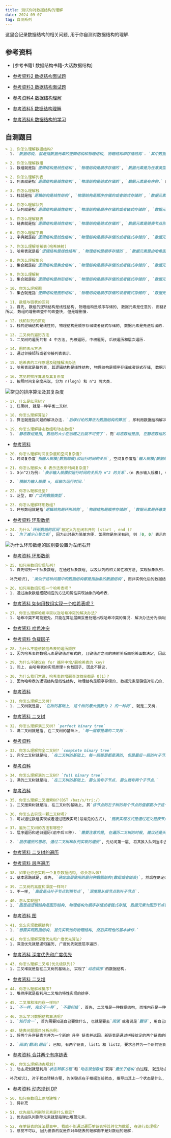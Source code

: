 ```yaml
---
title: 测试你对数据结构的理解
date: 2024-09-07
tag: 自测系列
---
```

这里会记录数据结构的相关问题, 用于你自测对数据结构的理解.


## 参考资料
- [参考书籍1 数据结构书籍-大话数据结构]

- [参考资料2 数据结构面试题](https://fecommunity.github.io/front-end-interview/%E6%95%B0%E6%8D%AE%E7%BB%93%E6%9E%84%E4%B8%8E%E7%AE%97%E6%B3%95/1.%E6%95%B0%E6%8D%AE%E7%BB%93%E6%9E%84.html)

- [参考资料3 数据结构面试题](https://www.aliyun.com/sswb/510109.html)

- [参考资料4 数据结构理解](https://github.com/labuladong/fucking-algorithm/blob/master/%E7%AE%97%E6%B3%95%E6%80%9D%E7%BB%B4%E7%B3%BB%E5%88%97/%E5%AD%A6%E4%B9%A0%E6%95%B0%E6%8D%AE%E7%BB%93%E6%9E%84%E5%92%8C%E7%AE%97%E6%B3%95%E7%9A%84%E9%AB%98%E6%95%88%E6%96%B9%E6%B3%95.md)

- [参考资料5 数据结构理解](https://github.com/ShannonChenCHN/algorithm-and-data-structure/blob/master/Introduction/%E5%A6%82%E4%BD%95%E5%AD%A6%E5%A5%BD%E6%95%B0%E6%8D%AE%E7%BB%93%E6%9E%84%E5%92%8C%E7%AE%97%E6%B3%95%EF%BC%9F.md)

- [参考资料6 数据结构的学习](https://labuladong.online/algo/data-structure-basic/array-basic/#%E9%9D%99%E6%80%81%E6%95%B0%E7%BB%84)

## 自测题目
``` md
> 1. 你怎么理解数据结构?
- 1. `数据结构, 就是指数据元素的逻辑结构和物理结构, 物理结构即存储结构`. `其中数据元素在计算机中又被称作记录`. `逻辑结构分为线性结构和非线性结构`, `物理结构分为顺序存储和链式存储`. `基本数据结构分为数组和链表`, 其余的属于复杂数据结构.
```

``` md
> 2. 你怎么理解数组
- 1. 数组就是指`逻辑结构是线性结构`, `物理结构是顺序存储的`, `数据元素是为任意类型的.` 的一种`基本`数据结构
```

``` md
> 2. 你怎么理解列表
- 1. 列表就是指`逻辑结构是线性结构`, `物理结构是链式存储的`, `数据元素是有序的.` 的一种数据结构
```

``` md
> 3. 你怎么理解栈
- 1. 栈就是指`逻辑结构是线性结构`, `物理结构是顺序存储的或者链式存储的`, `数据元素是先进后出的.`的一种数据结构
```

``` md
> 4. 你怎么理解队列
- 1. 队列就是指`逻辑结构是线性结构`, `物理结构是顺序存储的或者链式存储的`, `数据元素是先进先出的.`的一种数据结构
```

``` md
> 5. 你怎么理解链表
- 1. 链表就是指`逻辑结构是线性结构`, `物理结构是链式存储的`, `数据元素是链表节点形式的, 由数据域和指针域组成.`的一种`基本`数据结构
```

``` md
> 6. 你怎么理解字典
- 1. 字典就是指`逻辑结构是线性结构`, `物理结构是顺序存储的或者链式存储的`, `数据元素是键值对形式的.`的一种数据结构
```

``` md
> 7. 你怎么理解哈希表(哈希映射)
- 1. 哈希表就是指`逻辑结构是线性结构`, `物理结构是顺序存储的`, `数据元素是由哈希函数进行的键值对映射.`的一种数据结构
```

``` md
> 8. 你怎么理解集合
- 1. 集合就是指`逻辑结构是集合结构`, `物理结构是顺序存储的或者链式存储的`, `数据元素是无序的, 不重复的.`的一种数据结构
```

``` md
> 9. 你怎么理解树
- 1. 集合就是指`逻辑结构是树形结构`, `物理结构是顺序存储的或者链式存储的`, `数据元素是节点形式的`的一种数据结构
```

``` md
> 10. 你怎么理解图
- 1. 集合就是指`逻辑结构是图形结构`, `物理结构是顺序存储的或者链式存储的`, `数据元素是节点形式的`的一种数据结构
```

``` md
> 11. 数组与链表的区别
- 1. 首先, 数组的逻辑结构是线性结构, 物理结构是顺序存储的, 数据元素是任意的. 而链表的逻辑结构是线性结构, 物理结构是链式存储的, 数据元素是链表节点形式的.
所以, 数组的增删改查中的改查快, 但是增删慢.
```

``` md
> 12. 栈和队列的区别
- 1. 栈的逻辑结构是线性的, 物理结构是顺序存储或者链式存储的, 数据元素是先进后出的. 而队列则是逻辑结构是线性的, 物理结构是顺序存储或者链式存储的, 数据元素是先进先出的.
```

``` md
> 13. 二叉树的遍历方法
- 1. 二叉树的遍历共有 4 中方法, 先根遍历, 中根遍历, 后根遍历和层次遍历.
```

``` md
> 14. 图的表示方法
- 1. 通过邻接矩阵或者邻接列表表示.
```

``` md
> 15. 哈希表的工作原理及碰撞解决办法
- 1. 哈希表就是散列表, 其逻辑结构是线性结构, 物理结构是顺序存储或者链式存储, 数据元素为键值对, 且映射关系有散列函数决定. 发生碰撞后的解决办法有三种, 即插空, 链接, 和双散列.
```

``` md
> 16. 常见的排序算法及其复杂度
- 1. 按照时间复杂度来说, 分为 n(logn) 和 n^2 两大类.
```
![常见的排序算法及其复杂度](../image/常见的排序算法及其复杂度.png)

``` md
> 17. 什么是红黑树？
- 1. 红黑树, 就是一种平衡二叉树.
```

``` md
> 18. 你怎么理解算法?
- 1. 算法就是指问题的解决办法. `后续讨论的算法为数据结构的算法`, 即利用数据结构解决问题的方法.
```

``` md
> 19. 你怎么理解静态数组和动态数组?
- 1. `静态数组是指, 数组的大小在创建之后就不可变了`. 而`动态数组是指, 在静态数组的基础上, 实现了自动扩容`.
```
- [参考资料](https://labuladong.online/algo/data-structure-basic/array-implement/#%E5%87%A0%E4%B8%AA%E5%85%B3%E9%94%AE%E7%82%B9)

``` md
> 20. 你怎么理解时间复杂度和空间复杂度?
- 1. 时间复杂度`指输入规模(数据规模)和运行时间的关系`, 空间复杂度指`输入规模(数据规模)和运行内存之间的关系`.
```

``` md
> 21. 你怎么理解大 O 表示法表示时间复杂度?
- 1. O(n^2)为例: `表示输入规模和运行时间的关系为 n^2 的关系`.(n 表示输入规模), O(n^2) 的计算方式是, `因为直接计算时间不方便, 因此通过核心代码的执行次数间接输入规模和运行时间之间的关系`.

- 2. `横轴为输入规模 n, 纵轴为运行时间.`
```

``` md
> 22. 你怎么理解泛型?
- 1. 泛型, 即`广泛的数据类型`.
```

``` md
> 23. 你怎么理解环形数组?
- 1. 环形数组就是指`逻辑结构是环形结构`, `物理结构是顺序存储的`, `数据元素是任意类型的. 通过双指针实现的逻辑上的环形结构.` 一种数据结构.
```
- [参考资料 环形数组](https://labuladong.online/algo/data-structure-basic/cycle-array/#%E7%8E%AF%E5%BD%A2%E6%95%B0%E7%BB%84%E5%8E%9F%E7%90%86)

``` md
> 24. 为什么`环形数组的区间`被定义为左闭右开的 [start , end )?
- 1. `为了减少心智负担`, 因为此时最为简单方便. 如果你是左闭右闭, 则 [0, 0] 表示你最开始就已经存在一个元素了, 但是本来是不应该有的, 如果你是左开右开, 则 (0, 1) 时又表示没有元素, 因此, 需要对这种情况做特殊处理. 但是你是, 左闭右开, 则区间 [0, 0) 表示没有元素, 区间 [0, 1) 则表示有一个元素, 不需要做特殊处理.
```
![为什么环形数组的区别要设置为左闭右开](为什么环形数组的区别要设置为左闭右开.png)
- [参考资料 环形数组](https://labuladong.online/algo/data-structure-basic/cycle-array/#%E7%8E%AF%E5%BD%A2%E6%95%B0%E7%BB%84%E5%8E%9F%E7%90%86)

``` md
> 25. 如何用数组实现队列?
- 1. 首先得到一个抽象数组, 在通过抽象数组, 以及队列的相关属性和方法, 实现抽象队列. `以 JS 语言为例, 通过构造函数或者类实现抽象数组, 继而实现抽象队列`

- 补充知识1, `类似于这种问题中的数据结构都是指抽象的数据结构`, 而非实例化后的数据结构, 因为如果已经有了实例化后的队列, 那还需要你来实现吗. 这就是为什么不会让你去实现一个数组的原因, 因为数组属于基本数据结构.
```

``` md
> 26. 如何用数组实现一个哈希表呢？
- 1. 通过抽象数组搭配相应的方法和属性实现抽象的哈希表. 
```
- [参考资料 如何用数组实现一个哈希表呢？](https://labuladong.online/algo/data-structure-basic/hashmap-basic/#key-%E6%98%AF%E5%94%AF%E4%B8%80%E7%9A%84-value-%E5%8F%AF%E4%BB%A5%E9%87%8D%E5%A4%8D)

``` md
> 27. 你怎么理解哈希冲突以及哈希冲突的解决办法?
- 1. 哈希冲突不可能避免，只能在算法层面妥善处理出现哈希冲突的情况. 解决办法分为纵向延伸(拉链法)和横向延伸(开放地址法). `但是`, 拉链法和线性探查法虽然能解决哈希冲突的问题，但是它们会导致性能下降. 因此我们会引入负载因子这一概念, 从而即避免哈希表装太满, 进而避免哈希冲突出现的概率过大.
```
- [参考资料 哈希冲突](https://labuladong.online/algo/data-structure-basic/hashmap-basic/#%E5%93%88%E5%B8%8C%E5%86%B2%E7%AA%81)

- [参考资料 负载因子](https://labuladong.online/algo/data-structure-basic/hashmap-basic/#%E6%89%A9%E5%AE%B9%E5%92%8C%E8%B4%9F%E8%BD%BD%E5%9B%A0%E5%AD%90)

``` md
> 28. 为什么不能依赖哈希表的遍历顺序
- 1. 因为哈希表的数据元素是键值对形式的, 且键值对之间的映射关系由哈希函数决定, 因此哈希表中的数据元素的本身就是无序的, 且因为负载因子的原因, 导致哈希表的容量是可变的, 进一步使得数据元素的顺序无序, 导致遍历无意义.
```

``` md
> 29. 为什么不建议在 for 循环中增/删哈希表的 key?
- 1. 同上. 由哈希表的实现原理＋负载因子, 因此不建议.
```

``` md
> 30. 为什么我们常说，哈希表的增删查改效率都是 O(1)？
- 1. 因为哈希表的逻辑结构是线性结构, 物理结构是顺序存储的, 数据元素是键值对形式的, 且键值对的映射关系由哈希函数决定. 哈希表的增删查改效率都是 O(1), 顺序存储表示哈希表是通过数组实现的, 而数组的增删查改效率就是O(1). `需要注意的一点是, 此处的哈希表是指 HashMap 哈希映射, 因此你可以说复杂度为 O(1), 但是如果是 TreeMap 树型映射, 则就不是了.`
```
- [参考资料](https://labuladong.online/algo/data-structure-basic/hashmap-basic/#%E6%80%BB%E7%BB%93)

``` md
> 31. 你怎么理解二叉树?
- 1. 二叉树就是指, `在树的基础上, 这个树的最大度数为 2 的一种树`, 就是二叉树.
```
- [参考资料 二叉树](https://labuladong.online/algo/data-structure-basic/binary-tree-basic/)

``` md
> 32. 你怎么理解满二叉树? `perfect binary tree`
- 1. 满二叉树就是指, 在二叉树的基础上, `每一层都是满的二叉树`.
```
- [参考资料](https://labuladong.online/algo/data-structure-basic/binary-tree-basic/#%E5%AE%8C%E5%85%A8%E4%BA%8C%E5%8F%89%E6%A0%91)

``` md
> 33. 你怎么理解完全二叉树? `complete binary tree`
- 1. 完全二叉树就是指, `在二叉树的基础上, 每一层都是都是满的, 但是最后一层的叶子节点可以不满, 但是必须是紧凑排列的.`
```
- [参考资料](https://labuladong.online/algo/data-structure-basic/binary-tree-basic/#%E5%AE%8C%E5%85%A8%E4%BA%8C%E5%8F%89%E6%A0%91)

``` md
> 34. 你怎么理解满的二叉树? `full binary tree`
- 1. 满的二叉树就是指, `在二叉树的基础上, 要么没有子节点, 要么就有两个子节点.`
```
- [参考资料](https://labuladong.online/algo/data-structure-basic/binary-tree-basic/#%E5%AE%8C%E5%85%A8%E4%BA%8C%E5%8F%89%E6%A0%91)

``` md
> 35. 你怎么理解二叉搜索树?(BST /baɪ/s/triː/)
- 1. 二叉搜索树就是指, 在二叉树的基础上, 其`该节点的左子树的每个节点的值都要小于这个节点的值`，`该节点的右子树的每个节点的值都要大于这个节点的值`。
```

``` md
> 36. 你怎么去实现一颗二叉树呢?
- 1. 可以通过数组实现或者通过链表实现(最常见的方式), `链表实现方式是通过定义链表节点实现的`, 树型节点分为数据域和指针域, 指针域指向其子节点. `数组实现, 是通过邻接表或者邻接矩阵实现的.`
```

``` md
> 37. 遍历二叉树的方法有哪些?
- 1. 层序遍历和递归遍历(前中后三种). `需要注意的是, 在遍历二叉树的时候, 建议还是头脑中具有一颗树形结构后在开始遍历.`

- 2. `层序遍历的思路, 通过二叉树和队列实现的遍历`, 先访问第一层, 将其推入队列当中去, 然后开始遍历队列, 没出队一个, 就将其对于的左右子节点入队, 以此类推.
```
- [参考资料 二叉树的遍历](https://labuladong.online/algo/data-structure-basic/binary-tree-traverse-basic/#%E9%80%92%E5%BD%92%E9%81%8D%E5%8E%86-dfs)

- [参考资料 层序遍历](https://labuladong.online/algo/data-structure-basic/binary-tree-traverse-basic/#%E5%B1%82%E5%BA%8F%E9%81%8D%E5%8E%86-bfs)

``` md
> 38. 如果让你去实现一个复杂数据结构, 你会怎么做?
- 1. 基本思路就是, 首先, `确定底层使用的是何种数据结构(数组或者链表)`, 然后在确定改复杂数据结构的相关特性, 进行实现即可.
```

``` md
> 39. 二叉树的高度和深度一样吗?
- 1. 不一样, `高度是从叶子节点到根节点`, `深度是从根节点到叶子节点`.
```

``` md
> 40. 怎么实现图?
- 1. `图是指逻辑结构是图形结构, 物理结构为顺序存储或者链式存储, 数据元素为图形节点和边的`一种数据结构. 如果要实现图, 需要`先实现图的存储结构`, 即顺序存储或者链式存储, `然后实现对数据元素的操作`.
```
- [参考资料 图](https://labuladong.online/algo/data-structure-basic/graph-basic/#%E6%97%A0%E5%90%91%E5%8A%A0%E6%9D%83%E5%9B%BE-%E9%82%BB%E6%8E%A5%E8%A1%A8-%E9%82%BB%E6%8E%A5%E7%9F%A9%E9%98%B5%E5%AE%9E%E7%8E%B0)

``` md
> 41. 怎么实现数据结构?
- 1. `想要实现数据结构, 首先实现他的物理结构, 然后实现他的基本操作.`
```

``` md
> 42. 你怎么理解深度优先和广度优先算法?
- 1. 深度优先就是递归遍历, 广度优先就是层序遍历.
```
- [参考资料 深度优先和广度优先](https://labuladong.online/algo/data-structure-basic/graph-traverse-basic/)

``` md
> 43. 你怎么理解二叉堆(优先级队列)?
- 1. 二叉堆就是指在二叉树的基础上, 实现了`动态排序`的数据结构.
```
- [参考资料 二叉堆](https://labuladong.online/algo/data-structure-basic/binary-heap-basic/#%E5%8F%A6%E4%B8%80%E7%A7%8D%E5%BA%94%E7%94%A8-%E5%A0%86%E6%8E%92%E5%BA%8F)

``` md
> 44. 你怎么理解堆排序?
- 1. 堆排序就是指利用二叉堆的特性实现的排序.
```

``` md
> 45. 二叉堆和堆内存一样吗?
- 1. `不一样, 完全不一样`, `不要纠结`. 首先, 二叉堆是一种数据结构, 而堆内存是一种内存分配机制, 是一块由程序员手动管理的(申请和释放)的内存空间, 是离散的. 栈内存是一块由系统自动管理(申请和释放)的内存空间, 是连续的. `至于堆内存为什么叫做堆, 是因为堆的汉字意思就是表示的就是无序. 符合堆内存的特点, 即离散的`
```

``` md
> 46. 怎么学习数据结构算法呢?
- 1. `知行合一`, 首先需要知道自己要做什么, 也就是要去`阅读`或者说是`翻译`, 用自己的话表述出来, 然后在去做.
```

``` md
> 48. 链表问题题目分析示例:
- 1. 将两个升序链表合并为一个新的 升序 链表并返回。新链表是通过拼接给定的两个链表的所有节点组成的。

- 2. `阅读(翻译)题目`: 已知, 有两个链表, list1 和 list2, 要求合并为一个新的链表 list3, 并返回. 所以我们首先是定义这三个链表, 在去操作这些链表.
```
- [参考资料 合并两个有序链表](https://labuladong.online/algo/essential-technique/linked-list-skills-summary/#%E5%90%88%E5%B9%B6%E4%B8%A4%E4%B8%AA%E6%9C%89%E5%BA%8F%E9%93%BE%E8%A1%A8)

``` md
> 49. 你怎么理解动态规划?
- 1. 动态规划就是利用`状态转移方程`和`动态规划数组`获得`最优子结构`的过程, 就是动态规划.

- 补充知识1, 对于状态转移方程, 的关键点在于根据当前状态, 推导出其上一个状态是什么, 可以借助树结构来确定当前状态和其上一个状态的关系.
```
- [参考资料 动态规划 DP](https://labuladong.online/algo/essential-technique/dynamic-programming-framework/#dp-%E6%95%B0%E7%BB%84%E7%9A%84%E8%BF%AD%E4%BB%A3-%E9%80%92%E6%8E%A8-%E8%A7%A3%E6%B3%95)

``` md
> 50. 如何在数组上原地建堆？
- 1. 待补充
```

``` md
> 51. 优先级队列删除元素是什么意思?
- 1. 优先级队列删除元素就是指弹出堆顶元素.
```

``` md
> 52. 在单链表的算法题目中, 我能不能通过遍历单链表将其转化为数组, 在进行处理呢? 
- 1. 感觉不可以, 因为要靠的就是你对单链表的理解而不是对数组的理解.
```